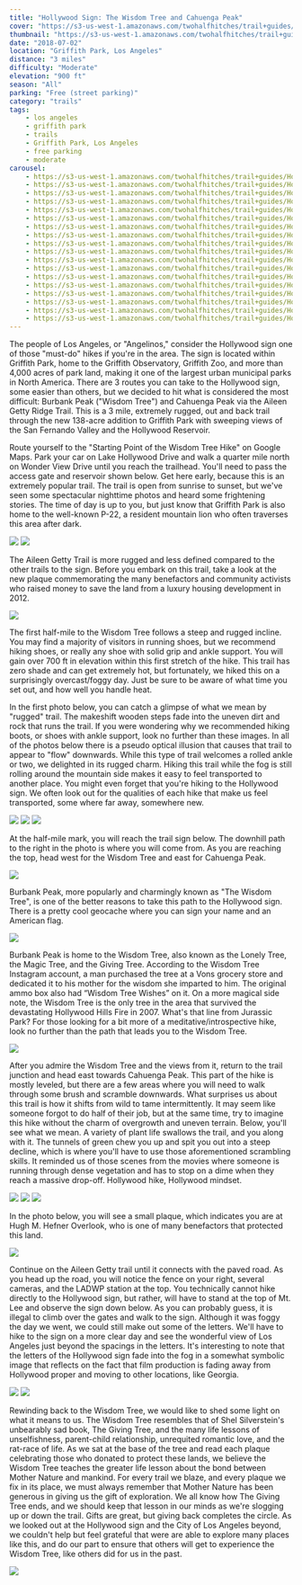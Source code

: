 ```yaml
---
title: "Hollywood Sign: The Wisdom Tree and Cahuenga Peak"
cover: "https://s3-us-west-1.amazonaws.com/twohalfhitches/trail+guides/Hollywood+Sign/_J8A5406.jpg"
thumbnail: "https://s3-us-west-1.amazonaws.com/twohalfhitches/trail+guides/Hollywood+Sign/thumbnail.jpeg"
date: "2018-07-02"
location: "Griffith Park, Los Angeles"
distance: "3 miles"
difficulty: "Moderate"
elevation: "900 ft"
season: "All"
parking: "Free (street parking)"
category: "trails"
tags:
    - los angeles
    - griffith park
    - trails
    - Griffith Park, Los Angeles
    - free parking
    - moderate
carousel:
    - https://s3-us-west-1.amazonaws.com/twohalfhitches/trail+guides/Hollywood+Sign/_J8A5391.jpg
    - https://s3-us-west-1.amazonaws.com/twohalfhitches/trail+guides/Hollywood+Sign/_J8A5392.jpg
    - https://s3-us-west-1.amazonaws.com/twohalfhitches/trail+guides/Hollywood+Sign/_J8A5396.jpg
    - https://s3-us-west-1.amazonaws.com/twohalfhitches/trail+guides/Hollywood+Sign/_J8A5397.jpg
    - https://s3-us-west-1.amazonaws.com/twohalfhitches/trail+guides/Hollywood+Sign/_J8A5402.jpg
    - https://s3-us-west-1.amazonaws.com/twohalfhitches/trail+guides/Hollywood+Sign/_J8A5408.jpg
    - https://s3-us-west-1.amazonaws.com/twohalfhitches/trail+guides/Hollywood+Sign/_J8A5409.jpg
    - https://s3-us-west-1.amazonaws.com/twohalfhitches/trail+guides/Hollywood+Sign/_J8A5410.jpg
    - https://s3-us-west-1.amazonaws.com/twohalfhitches/trail+guides/Hollywood+Sign/_J8A5411.jpg
    - https://s3-us-west-1.amazonaws.com/twohalfhitches/trail+guides/Hollywood+Sign/_J8A5413.jpg
    - https://s3-us-west-1.amazonaws.com/twohalfhitches/trail+guides/Hollywood+Sign/_J8A5422.jpg
    - https://s3-us-west-1.amazonaws.com/twohalfhitches/trail+guides/Hollywood+Sign/_J8A5423.jpg
    - https://s3-us-west-1.amazonaws.com/twohalfhitches/trail+guides/Hollywood+Sign/_J8A5425.jpg
    - https://s3-us-west-1.amazonaws.com/twohalfhitches/trail+guides/Hollywood+Sign/_J8A5427.jpg
    - https://s3-us-west-1.amazonaws.com/twohalfhitches/trail+guides/Hollywood+Sign/_J8A5430.jpg
    - https://s3-us-west-1.amazonaws.com/twohalfhitches/trail+guides/Hollywood+Sign/_J8A5431.jpg
    - https://s3-us-west-1.amazonaws.com/twohalfhitches/trail+guides/Hollywood+Sign/_J8A5432.jpg
    - https://s3-us-west-1.amazonaws.com/twohalfhitches/trail+guides/Hollywood+Sign/_J8A5434.jpg
---
```


The people of Los Angeles, or "Angelinos," consider the Hollywood sign one of those "must-do" hikes if you're in the area. The sign is located within Griffith Park, home to the Griffith Observatory, Griffith Zoo, and more than 4,000 acres of park land, making it one of the largest urban municipal parks in North America. There are 3 routes you can take to the Hollywood sign, some easier than others, but we decided to hit what is considered the most difficult: Burbank Peak ("Wisdom Tree") and Cahuenga Peak via the Aileen Getty Ridge Trail. This is a 3 mile, extremely rugged, out and back trail through the new 138-acre addition to Griffith Park with sweeping views of the San Fernando Valley and the Hollywood Reservoir.

Route yourself to the "Starting Point of the Wisdom Tree Hike" on Google Maps. Park your car on Lake Hollywood Drive and walk a quarter mile north on Wonder View Drive until you reach the trailhead. You'll need to pass the access gate and reservoir shown below. Get here early, because this is an extremely popular trail. The trail is open from sunrise to sunset, but we've seen some spectacular nighttime photos and heard some frightening stories. The time of day is up to you, but just know that Griffith Park is also home to the well-known P-22, a resident mountain lion who often traverses this area after dark.

![](https://s3-us-west-1.amazonaws.com/twohalfhitches/trail+guides/Hollywood+Sign/_J8A5385.jpg)
![](https://s3-us-west-1.amazonaws.com/twohalfhitches/trail+guides/Hollywood+Sign/_J8A5387.jpg)

The Aileen Getty Trail is more rugged and less defined compared to the other trails to the sign. Before you embark on this trail, take a look at the new plaque commemorating the many benefactors and community activists who raised money to save the land from a luxury housing development in 2012.

![](https://s3-us-west-1.amazonaws.com/twohalfhitches/trail+guides/Hollywood+Sign/_J8A5390.jpg)

The first half-mile to the Wisdom Tree follows a steep and rugged incline. You may find a majority of visitors in running shoes, but we recommend hiking shoes, or really any shoe with solid grip and ankle support. You will gain over 700 ft in elevation within this first stretch of the hike. This trail has zero shade and can get extremely hot, but fortunately, we hiked this on a surprisingly overcast/foggy day. Just be sure to be aware of what time you set out, and how well you handle heat.

In the first photo below, you can catch a glimpse of what we mean by "rugged" trail. The makeshift wooden steps fade into the uneven dirt and rock that runs the trail. If you were wondering why we recommended hiking boots, or shoes with ankle support, look no further than these images. In all of the photos below there is a pseudo optical illusion that causes that trail to appear to "flow" downwards. While this type of trail welcomes a rolled ankle or two, we delighted in its rugged charm. Hiking this trail while the fog is still rolling around the mountain side makes it easy to feel transported to another place. You might even forget that you're hiking to the Hollywood sign. We often look out for the qualities of each hike that make us feel transported, some where far away, somewhere new.

![](https://s3-us-west-1.amazonaws.com/twohalfhitches/trail+guides/Hollywood+Sign/_J8A5394.jpg)
![](https://s3-us-west-1.amazonaws.com/twohalfhitches/trail+guides/Hollywood+Sign/_J8A5419.jpg)
![](https://s3-us-west-1.amazonaws.com/twohalfhitches/trail+guides/Hollywood+Sign/_J8A5399.jpg)

At the half-mile mark, you will reach the trail sign below. The downhill path to the right in the photo is where you will come from. As you are reaching the top, head west for the Wisdom Tree and east for Cahuenga Peak.

![](https://s3-us-west-1.amazonaws.com/twohalfhitches/trail+guides/Hollywood+Sign/_J8A5403.jpg)

Burbank Peak, more popularly and charmingly known as "The Wisdom Tree", is one of the better reasons to take this path to the Hollywood sign. There is a pretty cool geocache where you can sign your name and an American flag.

![](https://s3-us-west-1.amazonaws.com/twohalfhitches/trail+guides/Hollywood+Sign/_J8A5405.jpg)

Burbank Peak is home to the Wisdom Tree, also known as the Lonely Tree, the Magic Tree, and the Giving Tree. According to the Wisdom Tree Instagram account, a man purchased the tree at a Vons grocery store and dedicated it to his mother for the wisdom she imparted to him. The original ammo box also had “Wisdom Tree Wishes” on it. On a more magical side note, the Wisdom Tree is the only tree in the area that survived the devastating Hollywood Hills Fire in 2007. What's that line from Jurassic Park? For those looking for a bit more of a meditative/introspective hike, look no further than the path that leads you to the Wisdom Tree.

![](https://s3-us-west-1.amazonaws.com/twohalfhitches/trail+guides/Hollywood+Sign/_J8A5407.jpg)

After you admire the Wisdom Tree and the views from it, return to the trail junction and head east towards Cahuenga Peak. This part of the hike is mostly leveled, but there are a few areas where you will need to walk through some brush and scramble downwards. What surprises us about this trail is how it shifts from wild to tame intermittently. It may seem like someone forgot to do half of their job, but at the same time, try to imagine this hike without the charm of overgrowth and uneven terrain. Below, you'll see what we mean. A variety of plant life swallows the trail, and you along with it. The tunnels of green chew you up and spit you out into a steep decline, which is where you'll have to use those aforementioned scrambling skills. It reminded us of those scenes from the movies where someone is running through dense vegetation and has to stop on a dime when they reach a massive drop-off. Hollywood hike, Hollywood mindset.

![](https://s3-us-west-1.amazonaws.com/twohalfhitches/trail+guides/Hollywood+Sign/_J8A5414.jpg)
![](https://s3-us-west-1.amazonaws.com/twohalfhitches/trail+guides/Hollywood+Sign/_J8A5415.jpg)
![](https://s3-us-west-1.amazonaws.com/twohalfhitches/trail+guides/Hollywood+Sign/_J8A5416.jpg)

In the photo below, you will see a small plaque, which indicates you are at Hugh M. Hefner Overlook, who is one of many benefactors that protected this land.

![](https://s3-us-west-1.amazonaws.com/twohalfhitches/trail+guides/Hollywood+Sign/_J8A5420.jpg)

Continue on the Aileen Getty trail until it connects with the paved road. As you head up the road, you will notice the fence on your right, several cameras, and the LADWP station at the top. You technically cannot hike directly to the Hollywood sign, but rather, will have to stand at the top of Mt. Lee and observe the sign down below. As you can probably guess, it is illegal to climb over the gates and walk to the sign. Although it was foggy the day we went, we could still make out some of the letters. We'll have to hike to the sign on a more clear day and see the wonderful view of Los Angeles just beyond the spacings in the letters. It's interesting to note that the letters of the Hollywood sign fade into the fog in a somewhat symbolic image that reflects on the fact that film production is fading away from Hollywood proper and moving to other locations, like Georgia.

![](https://s3-us-west-1.amazonaws.com/twohalfhitches/trail+guides/Hollywood+Sign/_J8A5426.jpg)
![](https://s3-us-west-1.amazonaws.com/twohalfhitches/trail+guides/Hollywood+Sign/_J8A5428.jpg)

Rewinding back to the Wisdom Tree, we would like to shed some light on what it means to us. The Wisdom Tree resembles that of Shel Silverstein's unbearably sad book, The Giving Tree, and the many life lessons of unselfishness, parent-child relationship, unrequited romantic love, and the rat-race of life. As we sat at the base of the tree and read each plaque celebrating those who donated to protect these lands, we believe the Wisdom Tree teaches the greater life lesson about the bond between Mother Nature and mankind. For every trail we blaze, and every plaque we fix in its place, we must always remember that Mother Nature has been generous in giving us the gift of exploration. We all know how The Giving Tree ends, and we should keep that lesson in our minds as we're slogging up or down the trail. Gifts are great, but giving back completes the circle. As we looked out at the Hollywood sign and the City of Los Angeles beyond, we couldn't help but feel grateful that were are able to explore many places like this, and do our part to ensure that others will get to experience the Wisdom Tree, like others did for us in the past.

![](https://s3-us-west-1.amazonaws.com/twohalfhitches/trail+guides/Hollywood+Sign/hikespeak.jpg)
